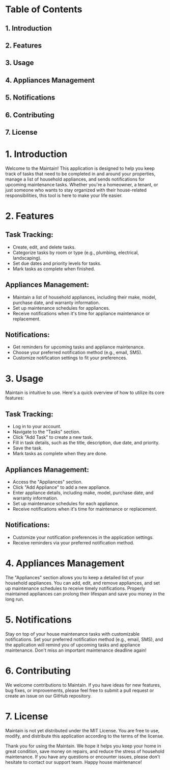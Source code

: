 # Table of Contents

## 1. Introduction
## 2. Features
## 3. Usage
## 4. Appliances Management
## 5. Notifications
## 6. Contributing
## 7. License

# 1. Introduction
Welcome to the Maintain! This application is designed to help you keep track of tasks that need to be completed in and around your properties, manage a list of household appliances, and sends notifications for upcoming maintenance tasks. Whether you're a homeowner, a tenant, or just someone who wants to stay organized with their house-related responsibilities, this tool is here to make your life easier.

# 2. Features
## Task Tracking:
- Create, edit, and delete tasks.
- Categorize tasks by room or type (e.g., plumbing, electrical, landscaping).
- Set due dates and priority levels for tasks.
- Mark tasks as complete when finished.

## Appliances Management:
- Maintain a list of household appliances, including their make, model, purchase date, and warranty information.
- Set up maintenance schedules for appliances.
- Receive notifications when it's time for appliance maintenance or replacement.

## Notifications:
- Get reminders for upcoming tasks and appliance maintenance.
- Choose your preferred notification method (e.g., email, SMS).
- Customize notification settings to fit your preferences.

# 3. Usage
Maintain is intuitive to use. Here's a quick overview of how to utilize its core features:

## Task Tracking:
- Log in to your account.
- Navigate to the "Tasks" section.
- Click "Add Task" to create a new task.
- Fill in task details, such as the title, description, due date, and priority.
- Save the task.
- Mark tasks as complete when they are done.

## Appliances Management:
- Access the "Appliances" section.
- Click "Add Appliance" to add a new appliance.
- Enter appliance details, including make, model, purchase date, and warranty information.
- Set up maintenance schedules for each appliance.
- Receive notifications when it's time for maintenance or replacement.

## Notifications:
- Customize your notification preferences in the application settings.
- Receive reminders via your preferred notification method.

# 4. Appliances Management
The "Appliances" section allows you to keep a detailed list of your household appliances. You can add, edit, and remove appliances, and set up maintenance schedules to receive timely notifications. Properly maintained appliances can prolong their lifespan and save you money in the long run.

# 5. Notifications
Stay on top of your house maintenance tasks with customizable notifications. Set your preferred notification method (e.g., email, SMS), and the application will remind you of upcoming tasks and appliance maintenance. Don't miss an important maintenance deadline again!

# 6. Contributing
We welcome contributions to Maintain. If you have ideas for new features, bug fixes, or improvements, please feel free to submit a pull request or create an issue on our GitHub repository.

# 7. License
Maintain is not yet distributed under the MIT License. You are free to use, modify, and distribute this application according to the terms of the license.

Thank you for using the Maintain. We hope it helps you keep your home in great condition, save money on repairs, and reduce the stress of household maintenance. If you have any questions or encounter issues, please don't hesitate to contact our support team. Happy house maintenance!
